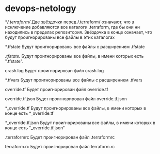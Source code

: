 # devops-netology

**/.terraform/*
Две звёздочки перед /.terraform/ означают, что в исключение добавляются все каталоги .terraform, где бы они ни находились в пределах репозитория. Звёздочка в конце означает, что будут проигнорированы все файлы в этих каталогах

*.tfstate
Будут проигнорированы все файлы с расширением .tfstate

*.tfstate.*
Будут проигнорированы все файлы, в имени которых есть  ".tfstate".

crash.log
Будет проигнорирован файл crash.log

*.tfvars
Будут проигнорированы все файлы с расширением .tfvars

override.tf
Будет проигнорирован файл override.tf 

override.tf.json
Будет проигнорирован файл override.tf.json

*_override.tf
Будут проигнорированы все файлы, в имени которых в конце есть *_override.tf

*_override.tf.json
Будут проигнорированы все файлы, в имени которых в конце есть "_override.tf.json"

.terraformrc
Будет проигнорирован файл .terraformrc

terraform.rc
Будет проигнорирован файл terraform.rc
